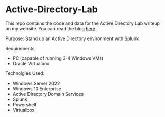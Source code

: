 # Active-Directory-Lab

This repo contains the code and data for the Active Directory Lab writeup on my website. You can read the blog [here](https://jaacorn.com/whaaaaat).

Purpose: Stand up an Active Directory environment with Splunk

Requirements:

- PC (capable of running 3-4 Windows VMs)
- Oracle Virtualbox


Technolgies Used:

- Windows Server 2022
- Windows 10 Enterprise
- Active Directory Domain Services
- Splunk
- Powershell
- Virtualbox